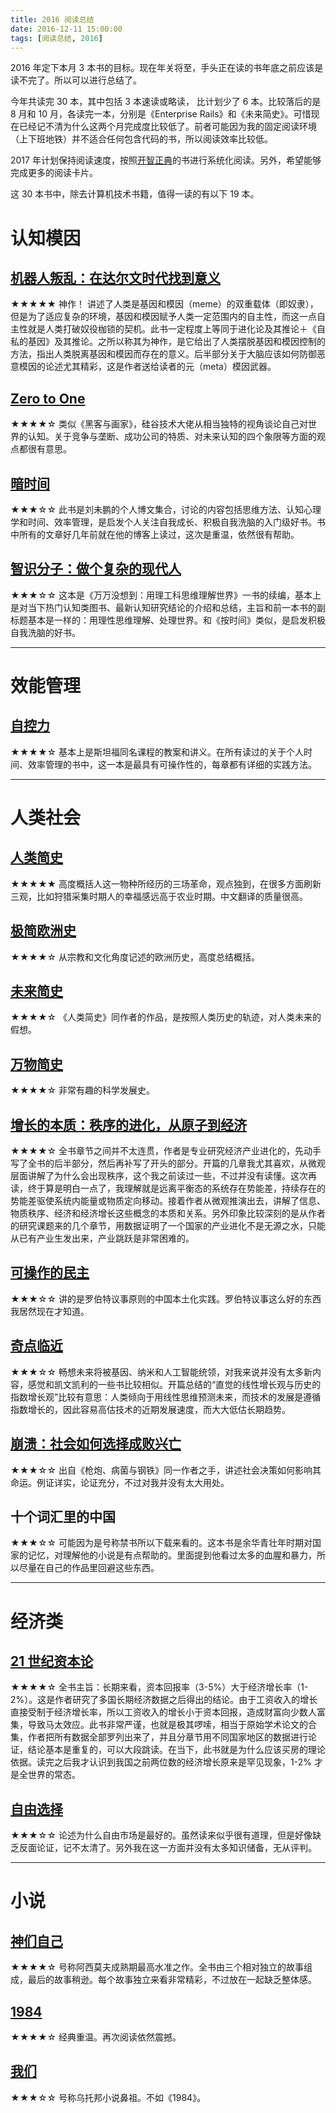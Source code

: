 ```yaml
---
title: 2016 阅读总结
date: 2016-12-11 15:00:00
tags: [阅读总结, 2016]
---
```


2016 年定下本月 3 本书的目标。现在年关将至，手头正在读的书年底之前应该是读不完了。所以可以进行总结了。

今年共读完 30 本，其中包括 3 本速读或略读， 比计划少了 6 本。比较落后的是 8 月和 10 月，各读完一本，分别是《Enterprise Rails》和《未来简史》。可惜现在已经记不清为什么这两个月完成度比较低了。前者可能因为我的固定阅读环境（上下班地铁）并不适合任何包含代码的书，所以阅读效率比较低。

2017 年计划保持阅读速度，按照[开智正典](https://mp.weixin.qq.com/s?__biz=MzA4ODM4ODQ3MQ==&mid=400064046&idx=1&sn=a138f459257a14f03f967af8d6160df2)的书进行系统化阅读。另外，希望能够完成更多的阅读卡片。

这 30 本书中，除去计算机技术书籍，值得一读的有以下 19 本。

# 认知模因

## [机器人叛乱：在达尔文时代找到意义](https://book.douban.com/subject/26412113/)
★★★★★ 神作！
讲述了人类是基因和模因（meme）的双重载体（即奴隶），但是为了适应复杂的环境，基因和模因赋予人类一定范围内的自主性，而这一点自主性就是人类打破奴役枷锁的契机。此书一定程度上等同于进化论及其推论＋《自私的基因》及其推论。之所以称其为神作，是它给出了人类摆脱基因和模因控制的方法，指出人类脱离基因和模因而存在的意义。后半部分关于大脑应该如何防御恶意模因的论述尤其精彩，这是作者送给读者的元（meta）模因武器。

## [Zero to One](https://book.douban.com/subject/24753651/)
★★★★☆
类似《黑客与画家》，硅谷技术大佬从相当独特的视角谈论自己对世界的认知。关于竞争与垄断、成功公司的特质、对未来认知的四个象限等方面的观点都很有意思。

## [暗时间](https://book.douban.com/subject/6709809/)
★★★☆☆
此书是刘未鹏的个人博文集合，讨论的内容包括思维方法、认知心理学和时间、效率管理，是启发个人关注自我成长、积极自我洗脑的入门级好书。书中所有的文章好几年前就在他的博客上读过，这次是重温，依然很有帮助。

## [智识分子：做个复杂的现代人](https://book.douban.com/subject/26692468/)
★★★☆☆
这本是《万万没想到：用理工科思维理解世界》一书的续编，基本上是对当下热门认知类图书、最新认知研究结论的介绍和总结，主旨和前一本书的副标题基本是一样的：用理性思维理解、处理世界。和《按时间》类似，是启发积极自我洗脑的好书。

----

# 效能管理

## [自控力](https://book.douban.com/subject/10786473/)
★★★★☆
基本上是斯坦福同名课程的教案和讲义。在所有读过的关于个人时间、效率管理的书中，这一本是最具有可操作性的，每章都有详细的实践方法。

----

# 人类社会

## [人类简史](https://book.douban.com/subject/25985021/)
★★★★★
高度概括人这一物种所经历的三场革命，观点独到，在很多方面刷新三观，比如狩猎采集时期人的幸福感远高于农业时期。中文翻译的质量很高。

## [极简欧洲史](https://book.douban.com/subject/5366248/)
★★★★☆
从宗教和文化角度记述的欧洲历史，高度总结概括。

## [未来简史](https://book.douban.com/subject/26943161/)
★★★★☆
《人类简史》同作者的作品，是按照人类历史的轨迹，对人类未来的假想。

## [万物简史](https://book.douban.com/subject/1225983/)
★★★★☆
非常有趣的科学发展史。

## [增长的本质：秩序的进化，从原子到经济](https://book.douban.com/subject/26656350/)
★★★★☆
全书章节之间并不太连贯，作者是专业研究经济产业进化的，先动手写了全书的后半部分，然后再补写了开头的部分。开篇的几章我尤其喜欢，从微观层面讲解了为什么会出现秩序，这个我之前读过一些，不过并没有读懂。这次再读，终于算是明白一点了，我理解就是远离平衡态的系统存在势能差，持续存在的势能差驱使系统内能量或物质定向移动。接着作者从微观推演出去，讲解了信息、物质秩序、经济和经济增长这些概念的本质和关系。另外印象比较深刻的是从作者的研究课题来的几个章节，用数据证明了一个国家的产业进化不是无源之水，只能从已有产业生发出来，产业跳跃是非常困难的。

## [可操作的民主](https://book.douban.com/subject/10563202/)
★★★☆☆
讲的是罗伯特议事原则的中国本土化实践。罗伯特议事这么好的东西我居然现在才知道。

## [奇点临近](https://book.douban.com/subject/6855803/)
★★★☆☆
畅想未来将被基因、纳米和人工智能统领，对我来说并没有太多新内容，感觉和凯文凯利的一些书比较相似。开篇总结的“直觉的线性增长观与历史的指数增长观”比较有意思：人类倾向于用线性思维预测未来，而技术的发展是遵循指数增长的，因此容易高估技术的近期发展速度，而大大低估长期趋势。

## [崩溃：社会如何选择成败兴亡](https://book.douban.com/subject/3035593/)
★★★☆☆
出自《枪炮、病菌与钢铁》同一作者之手，讲述社会决策如何影响其命运。例证详实，论证充分，不过对我并没有太大用处。

## 十个词汇里的中国
★★★☆☆
可能因为是号称禁书所以下载来看的。这本书是余华青壮年时期对国家的记忆，对理解他的小说是有点帮助的。里面提到他看过太多的血腥和暴力，所以尽量在自己的作品里回避这些东西。

----

# 经济类

## [21 世纪资本论](https://book.douban.com/subject/25947310/)
★★★★☆
全书主旨：长期来看，资本回报率（3-5%）大于经济增长率（1-2%）。这是作者研究了多国长期经济数据之后得出的结论。由于工资收入的增长直接受制于经济增长率，所以工资收入的增长小于资本回报，造成财富向少数人富集，导致马太效应。此书非常严谨，也就是极其啰嗦，相当于原始学术论文的合集，作者把所有数据全部罗列出来了，并且分章节用不同国家地区的数据进行论证，结论基本是重复的，可以大段跳读。在当下，此书就是为什么应该买房的理论依据。读完之后我才认识到我国之前两位数的经济增长原来是罕见现象，1-2% 才是全世界的常态。

## [自由选择](https://book.douban.com/subject/3097539/)
★★★☆☆
论述为什么自由市场是最好的。虽然读来似乎很有道理，但是好像缺乏反面论证，记不太清了。另外我在这一方面并没有太多知识储备，无从评判。

----

# 小说

## [神们自己](https://book.douban.com/subject/26264967/)
★★★★☆
号称阿西莫夫成熟期最高水准之作。全书由三个相对独立的故事组成，最后的故事稍逊。每个故事独立来看非常精彩，不过放在一起缺乏整体感。

## [1984](https://book.douban.com/subject/4820710/)
★★★★☆
经典重温。再次阅读依然震撼。

## [我们](https://book.douban.com/subject/1434071/)
★★★☆☆
号称乌托邦小说鼻祖。不如《1984》。
